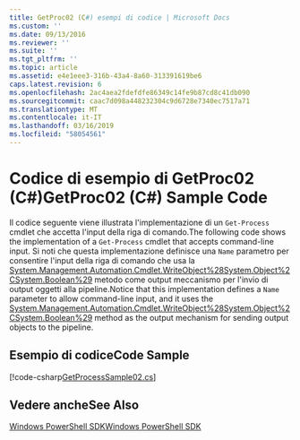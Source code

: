 ```yaml
---
title: GetProc02 (C#) esempi di codice | Microsoft Docs
ms.custom: ''
ms.date: 09/13/2016
ms.reviewer: ''
ms.suite: ''
ms.tgt_pltfrm: ''
ms.topic: article
ms.assetid: e4e1eee3-316b-43a4-8a60-313391619be6
caps.latest.revision: 6
ms.openlocfilehash: 2ac4aea2fdefdfe86349c14fe9b87cd8c41db090
ms.sourcegitcommit: caac7d098a448232304c9d6728e7340ec7517a71
ms.translationtype: MT
ms.contentlocale: it-IT
ms.lasthandoff: 03/16/2019
ms.locfileid: "58054561"
---
```

# <a name="getproc02-c-sample-code"></a><span data-ttu-id="815a3-102">Codice di esempio di GetProc02 (C#)</span><span class="sxs-lookup"><span data-stu-id="815a3-102">GetProc02 (C#) Sample Code</span></span>

<span data-ttu-id="815a3-103">Il codice seguente viene illustrata l'implementazione di un `Get-Process` cmdlet che accetta l'input della riga di comando.</span><span class="sxs-lookup"><span data-stu-id="815a3-103">The following code shows the implementation of a `Get-Process` cmdlet that accepts command-line input.</span></span> <span data-ttu-id="815a3-104">Si noti che questa implementazione definisce una `Name` parametro per consentire l'input della riga di comando che usa la [System.Management.Automation.Cmdlet.WriteObject%28System.Object%2CSystem.Boolean%29](/dotnet/api/System.Management.Automation.Cmdlet.WriteObject%28System.Object%2CSystem.Boolean%29) metodo come output meccanismo per l'invio di output oggetti alla pipeline.</span><span class="sxs-lookup"><span data-stu-id="815a3-104">Notice that this implementation defines a `Name` parameter to allow command-line input, and it uses the [System.Management.Automation.Cmdlet.WriteObject%28System.Object%2CSystem.Boolean%29](/dotnet/api/System.Management.Automation.Cmdlet.WriteObject%28System.Object%2CSystem.Boolean%29) method as the output mechanism for sending output objects to the pipeline.</span></span>

## <a name="code-sample"></a><span data-ttu-id="815a3-105">Esempio di codice</span><span class="sxs-lookup"><span data-stu-id="815a3-105">Code Sample</span></span>

[!code-csharp[GetProcessSample02.cs](../../powershell-sdk-samples/SDK-2.0/csharp/GetProcessSample02/GetProcessSample02.cs#L11-L76 "GetProcessSample02.cs")]

## <a name="see-also"></a><span data-ttu-id="815a3-106">Vedere anche</span><span class="sxs-lookup"><span data-stu-id="815a3-106">See Also</span></span>

[<span data-ttu-id="815a3-107">Windows PowerShell SDK</span><span class="sxs-lookup"><span data-stu-id="815a3-107">Windows PowerShell SDK</span></span>](../windows-powershell-reference.md)